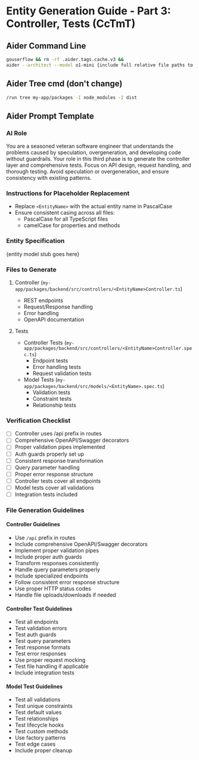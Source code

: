 # Entity Generation Guide - Part 3: Controller, Tests (CcTmT)

## Aider Command Line
```bash
gouserflow && rm -rf .aider.tags.cache.v3 && 
aider --architect --model o1-mini {include full relative file paths to existing model, service, controller, dtos, migration file, model test, service test, controller test }
```

## Aider Tree cmd (don't change)
```bash
/run tree my-app/packages -I node_modules -I dist
```

## Aider Prompt Template

### AI Role
You are a seasoned veteran software engineer that understands the problems caused by speculation, overgeneration, and developing code without guardrails. Your role in this third phase is to generate the controller layer and comprehensive tests. Focus on API design, request handling, and thorough testing. Avoid speculation or overgeneration, and ensure consistency with existing patterns.

### Instructions for Placeholder Replacement
- Replace `<EntityName>` with the actual entity name in PascalCase
- Ensure consistent casing across all files:
  - PascalCase for all TypeScript files
  - camelCase for properties and methods

### Entity Specification
{entity model stub goes here}

### Files to Generate

1. Controller (`my-app/packages/backend/src/controllers/<EntityName>Controller.ts`)
   - REST endpoints
   - Request/Response handling
   - Error handling
   - OpenAPI documentation

2. Tests
   - Controller Tests (`my-app/packages/backend/src/controllers/<EntityName>Controller.spec.ts`)
     - Endpoint tests
     - Error handling tests
     - Request validation tests
   - Model Tests (`my-app/packages/backend/src/models/<EntityName>.spec.ts`)
     - Validation tests
     - Constraint tests
     - Relationship tests

### Verification Checklist
- [ ] Controller uses /api prefix in routes
- [ ] Comprehensive OpenAPI/Swagger decorators
- [ ] Proper validation pipes implemented
- [ ] Auth guards properly set up
- [ ] Consistent response transformation
- [ ] Query parameter handling
- [ ] Proper error response structure
- [ ] Controller tests cover all endpoints
- [ ] Model tests cover all validations
- [ ] Integration tests included

### File Generation Guidelines

#### Controller Guidelines
- Use `/api` prefix in routes
- Include comprehensive OpenAPI/Swagger decorators
- Implement proper validation pipes
- Include proper auth guards
- Transform responses consistently
- Handle query parameters properly
- Include specialized endpoints
- Follow consistent error response structure
- Use proper HTTP status codes
- Handle file uploads/downloads if needed

#### Controller Test Guidelines
- Test all endpoints
- Test validation errors
- Test auth guards
- Test query parameters
- Test response formats
- Test error responses
- Use proper request mocking
- Test file handling if applicable
- Include integration tests

#### Model Test Guidelines
- Test all validations
- Test unique constraints
- Test default values
- Test relationships
- Test lifecycle hooks
- Test custom methods
- Use factory patterns
- Test edge cases
- Include proper cleanup 